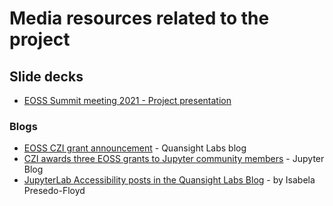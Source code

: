 # Media resources related to the project

## Slide decks

* [EOSS Summit  meeting 2021 - Project presentation](https://figshare.com/articles/presentation/INCLUSIVE_AND_ACCESSIBLE_SCIENTIFIC_COMPUTING_IN_THE_JUPYTER_ECOSYSTEM/16913428)

### Blogs

* [EOSS CZI grant announcement](https://labs.quansight.org/blog/2021/08/czi-eoss4-grants-at-quansight-labs/) - Quansight Labs blog
* [CZI awards three EOSS grants to Jupyter community members](https://blog.jupyter.org/czi-awards-three-eoss-grants-to-jupyter-community-members-6aef43bd9468) - Jupyter Blog
* [JupyterLab Accessibility posts in the Quansight Labs Blog](https://labs.quansight.org/categories/jlaba11y/) - by Isabela Presedo-Floyd
